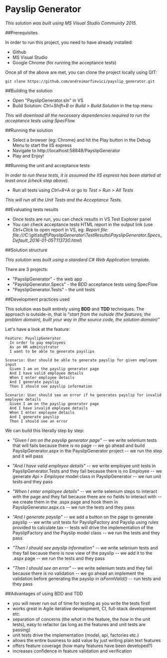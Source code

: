 # Payslip Generator

*This solution was built using MS Visual Studio Community 2015.*

##Prerequisites

In order to run this project, you need to have already installed:

- Github
- MS Visual Studio
- Google Chrome (for running the acceptance tests)

Once all of the above are met, you can clone the project locally using GIT:

```
git clone https://github.com/andreimarfievici/payslip_generator.git
```

##Building the solution

- Open "PayslipGenerator.sln" in VS
- Build Solution: *Ctrl+Shift+B* or *Build > Build Solution* in the top menu

*This will download all the necessary dependencies required to run the acceptance tests using SpecFlow.*

##Running the solution

- Select a browser (eg: Chrome) and hit the Play button in the Debug Menu to start the IIS express
- Navigate to http://localhost:58848/PayslipGenerator
- Play and Enjoy!

##Running the unit and acceptance tests

*In order to run these tests, it is assumed the IIS express has been started at least once (check step above).*

- Run all tests using *Ctrl+R+A* or go to *Test > Run > All Tests*

*This will run all the Unit Tests and the Acceptance Tests.*

##Evaluating tests results

- Once tests are run, you can check results in VS Test Explorer panel
- You can check acceptance tests HTML report in the output link (use *Ctrl+Click* to open report in VS, eg: *Report file: file:///C:\git\stuff\PayslipGenerator\TestResults\PayslipGenerator.Specs_Default_2016-01-05T113730.html*)

##Solution structure

*This solution was built using a standard C# Web Application template.*

There are 3 projects:

- "PayslipGenerator" - the web app
- "PayslipGenerator.Specs" - the BDD acceptance tests using SpecFlow
- "PayslipGenerator.Tests" - the unit tests

##Development practices used

This solution was built entirely using **BDD** and **TDD** techniques. The approach is outside-in, that is *"start from the outside (the features, the problem domain), built your way in (the source code, the solution domain)"*

Let's have a look at the feature:

```
Feature: PayslipGenerator
  In order to pay employees
  As an HR administrator
  I want to be able to generate payslips

Scenario: User should be able to generate payslip for given employee input
  Given I am on the payslip generator page
  And I have valid employee details
  When I enter employee details
  And I generate payslip
  Then I should see payslip information

Scenario: User should see an error if he generates payslip for invalid employee details
  Given I am on the payslip generator page
  And I have invalid employee details
  When I enter employee details
  And I generate payslip
  Then I should see an error
```
We can build this literally step by step:

- *"Given I am on the payslip generator page"* 
  -- we write selenium tests that will fails because there is no page
  -- we go ahead and build PayslipGenerator.aspx in the PayslipGenerator project
  -- we run the step and it will pass

- *"And I have valid employee details"* 
  -- we write employee unit tests in PayslipGenerator.Tests and they fail because there is no Employee
  -- we generate *Api > Employee* model class in PayslipGenerator
  -- we run unit tests and they pass

- *"When I enter employee details"*
  -- we write selenium steps to interact with the page and they fail because there are no fields to interact with
  -- we create them in the .aspx page and hook them in PayslipGenerator.aspx.cs
  -- we run the tests and they pass

- *"And I generate payslip"*
  -- we add a button on the page to generate payslip
  -- we write unit tests for PayslipFactory and Payslip using rules provided to calculate tax
  -- tests will drive the implementation of the PayslipFactory and the Payslip model class
  -- we run the tests and they pass

- *"Then I should see payslip information"*
  -- we write selenium tests and they fail because there is now view of the payslip
  -- we add it to the .aspx page
  -- we run the tests and they pass

- *"Then I should see an error"*
  -- we write selenium tests and they fail because there is no validation
  -- we go ahead an implement the validation before generating the payslip in *isFormValid()*
  -- run tests and they pass

##Advantages of using BDD and TDD

- you will never run out of time for testing as you write the tests first!
- works great in Agile iterative development, CI, full-stack development etc.
- separation of concerns (the *what* in the feature, the *how* in the unit tests), easy to refactor (as long as the features and unit tests are passing)
- unit tests drive the implementation (model, api, factories etc.) 
- allows the entire business to add value by just writing plain text features
- offers feature coverage (how many features have been developed?)
- increases confidence in feature validation and verification






